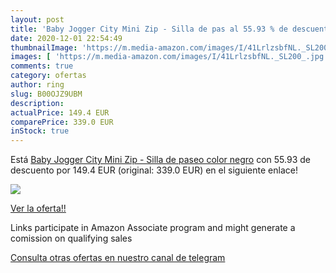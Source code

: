 ```yaml
---
layout: post
title: 'Baby Jogger City Mini Zip - Silla de pas al 55.93 % de descuento'
date: 2020-12-01 22:54:49
thumbnailImage: 'https://m.media-amazon.com/images/I/41LrlzsbfNL._SL200_.jpg'
images: [ 'https://m.media-amazon.com/images/I/41LrlzsbfNL._SL200_.jpg' ]
comments: true
category: ofertas
author: ring
slug: B00OJZ9UBM
description:
actualPrice: 149.4 EUR
comparePrice: 339.0 EUR
inStock: true
---
```


Está [Baby Jogger City Mini Zip - Silla de paseo  color negro](https://www.amazon.es/dp/B00OJZ9UBM/?tag=tolees-21) con 55.93 de descuento por 149.4 EUR (original: 339.0 EUR) en el siguiente enlace!

[![](https://m.media-amazon.com/images/I/41LrlzsbfNL._SL200_.jpg)](https://www.amazon.es/dp/B00OJZ9UBM/?tag=tolees-21)

[Ver la oferta!!](https://www.amazon.es/dp/B00OJZ9UBM/?tag=tolees-21)

Links participate in Amazon Associate program and might generate a comission on qualifying sales

[Consulta otras ofertas en nuestro canal de telegram](https://t.me/s/ofertas25)
